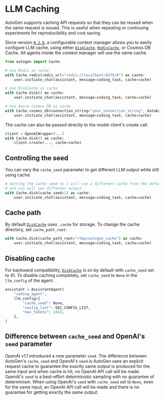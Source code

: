 # LLM Caching

AutoGen supports caching API requests so that they can be reused when the same request is issued. This is useful when repeating or continuing experiments for reproducibility and cost saving.

Since version [`0.2.8`](https://github.com/autogen-ai/autogen/releases/tag/v0.2.8), a configurable context manager allows you to easily
configure LLM cache, using either [`DiskCache`](/docs/reference/cache/disk_cache#diskcache), [`RedisCache`](/docs/reference/cache/redis_cache#rediscache), or Cosmos DB Cache. All agents inside the context manager will use the same cache.

```python
from autogen import Cache

# Use Redis as cache
with Cache.redis(redis_url="redis://localhost:6379/0") as cache:
    user.initiate_chat(assistant, message=coding_task, cache=cache)

# Use DiskCache as cache
with Cache.disk() as cache:
    user.initiate_chat(assistant, message=coding_task, cache=cache)

# Use Azure Cosmos DB as cache
with Cache.cosmos_db(connection_string="your_connection_string", database_id="your_database_id", container_id="your_container_id") as cache:
    user.initiate_chat(assistant, message=coding_task, cache=cache)

```

The cache can also be passed directly to the model client's create call.

```python
client = OpenAIWrapper(...)
with Cache.disk() as cache:
    client.create(..., cache=cache)
```

## Controlling the seed

You can vary the `cache_seed` parameter to get different LLM output while
still using cache.

```python
# Setting the cache_seed to 1 will use a different cache from the default one
# and you will see different output.
with Cache.disk(cache_seed=1) as cache:
    user.initiate_chat(assistant, message=coding_task, cache=cache)
```

## Cache path

By default [`DiskCache`](/docs/reference/cache/disk_cache#diskcache) uses `.cache` for storage. To change the cache directory,
set `cache_path_root`:

```python
with Cache.disk(cache_path_root="/tmp/autogen_cache") as cache:
    user.initiate_chat(assistant, message=coding_task, cache=cache)
```

## Disabling cache

For backward compatibility, [`DiskCache`](/docs/reference/cache/disk_cache#diskcache) is on by default with `cache_seed` set to 41.
To disable caching completely, set `cache_seed` to `None` in the `llm_config` of the agent.

```python
assistant = AssistantAgent(
    "coding_agent",
    llm_config={
        "cache_seed": None,
        "config_list": OAI_CONFIG_LIST,
        "max_tokens": 1024,
    },
)
```

## Difference between `cache_seed` and OpenAI's `seed` parameter

OpenAI v1.1 introduced a new parameter `seed`. The difference between AutoGen's `cache_seed` and OpenAI's `seed` is AutoGen uses an explicit request cache to guarantee the exactly same output is produced for the same input and when cache is hit, no OpenAI API call will be made. OpenAI's `seed` is a best-effort deterministic sampling with no guarantee of determinism. When using OpenAI's `seed` with `cache_seed` set to `None`, even for the same input, an OpenAI API call will be made and there is no guarantee for getting exactly the same output.
